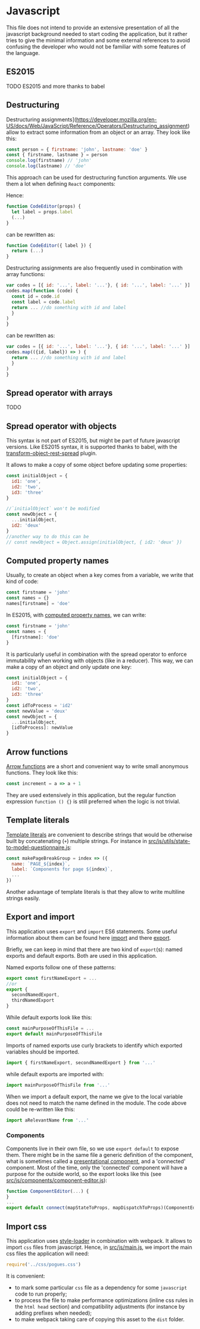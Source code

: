 # Javascript

This file does not intend to provide an extensive presentation of all the javascript background needed to start coding the application, but it rather tries to give the minimal information and some external references to avoid confusing the developer who would not be familiar with some features of the language.

## ES2015

TODO
ES2015 and more thanks to babel

## Destructuring

Destructuring assignments](https://developer.mozilla.org/en-US/docs/Web/JavaScript/Reference/Operators/Destructuring_assignment) allow to extract some information from an object or an array. They look like this:

```javascript
const person = { firstname: 'john', lastname: 'doe' }
const { firstname, lastname } = person
console.log(firstname) // 'john'
console.log(lastname) // 'doe'
```

This approach can be used for destructuring function arguments. We use them a lot when defining `React` components:

Hence:

```javascript
function CodeEditor(props) {
  let label = props.label
  (...)
}
```

can be rewritten as:

```javascript
function CodeEditor({ label }) {
  return (...)
}
```

Destructuring assignments are also frequently used in combination with array functions:

```javascript
var codes = [{ id: '...', label: '...'}, { id: '...', label: '...' }]
codes.map(function (code) {
  const id = code.id
  const label = code.label
  return ... //do something with id and label
  }
)
}
```

can be rewritten as:

```javascript
var codes = [{ id: '...', label: '...'}, { id: '...', label: '...' }]
codes.map(({id, label}) => ) {
  return ... //do something with id and label
  }
)
}

```

## Spread operator with arrays

TODO


## Spread operator with objects

This syntax is not part of ES2015, but might be part of future javascript versions. Like ES2015 syntax, it is supported thanks to babel, with the [transform-object-rest-spread](https://babeljs.io/docs/plugins/transform-object-rest-spread/) plugin.

It allows to make a copy of some object before updating some properties:
```javascript
const initialObject = {
  id1: 'one',
  id2: 'two',
  id3: 'three'
}

//`initialObject` won't be modified
const newObject = {
  ...initialObject,
  id2: 'deux'
}
//another way to do this can be
// const newObject = Object.assign(initialObject, { id2: 'deux' })
```


## Computed property names

Usually, to create an object when a key comes from a variable, we write that kind of code:

```javascript
const firstname = 'john'
const names = {}
names[firstname] = 'doe'
```

In ES2015, with [computed property names](https://developer.mozilla.org/en/docs/Web/JavaScript/Reference/Operators/Object_initializer#Computed_property_names), we can write:
```javascript
const firstname = 'john'
const names = {
  [firstname]: 'doe'
}
```

It is particularly useful in combination with the spread operator to enforce immutability when working with objects (like in a reducer). This way, we can make a copy of an object and only update one key:

```javascript
const initialObject = {
  id1: 'one',
  id2: 'two',
  id3: 'three'
}
const idToProcess = 'id2'
const newValue = 'deux'
const newObject = {
  ...initialObject,
  [idToProcess]: newValue
}
```

## Arrow functions

[Arrow functions](https://developer.mozilla.org/en/docs/Web/JavaScript/Reference/Functions/Arrow_functions) are a short and convenient way to write small anonymous functions. They look like this:

```javascript
const increment = a => a + 1
```

They are used extensively in this application, but the regular function expression `function () {}` is still preferred when the logic is not trivial.

## Template literals

[Template literals](https://developer.mozilla.org/en/docs/Web/JavaScript/Reference/Template_literals) are convenient to describe strings that would be otherwise built by concatenating (`+`) multiple strings. For instance in [src/js/utils/state-to-model-questionnaire.js](https://github.com/InseeFr/Pogues/blob/4ef8d01e46cecc9343bede2a3f9a0d1406abfdf7/src/js/utils/state-to-model-questionnaire.js#L58-L63):

```javascript
const makePageBreakGroup = index => ({
  name: `PAGE_${index}`,
  label: `Components for page ${index}`,
  ...
})  
```

Another advantage of template literals is that they allow to write multiline strings easily.

## Export and import

This application uses `export` and `import` ES6 statements. Some useful information about them can be found here [import](https://developer.mozilla.org/en/docs/Web/JavaScript/Reference/Statements/import) and there [export](https://developer.mozilla.org/fr/docs/Web/JavaScript/Reference/Instructions/export).

Briefly, we can keep in mind that there are two kind of `export`(s): named exports and default exports. Both are used in this application.

Named exports follow one of these patterns:
```javascript
export const firstNameExport = ...
//or
export {
  secondNamedExport,
  thirdNamedExport
}
```

While default exports look like this:
```javascript
const mainPurposeOfThisFile = ...
export default mainPurposeOfThisFile
```

Imports of named exports use curly brackets to identify which exported variables should be imported.

```javascript
import { firstNameExport, secondNamedExport } from '...'
```

while default exports are imported with:
```javascript
import mainPurposeOfThisFile from '...'
```

When we import a default export, the name we give to the local variable does not need to match the name defined in the module. The code above could be re-written like this:

```javascript
import aRelevantName from '...'
```

### Components

Components live in their own file, so we use `export default` to expose them. There might be in the same file a generic definition of the component, what is sometimes called a [presentational component](https://medium.com/@dan_abramov/smart-and-dumb-components-7ca2f9a7c7d0#.sdajayptd), and a 'connected' component. Most of the time, only the 'connected' component will have a purpose for the outside world, so the export looks like this (see [src/js/components/component-editor.js](https://github.com/InseeFr/Pogues/blob/master/src/js/components/component-editor.js)):
```javascript
function ComponentEditor(...) {
}
...
export default connect(mapStateToProps, mapDispatchToProps)(ComponentEditor)
```
## Import css

This application uses [style-loader](https://github.com/webpack-contrib/style-loader) in combination with webpack. It allows to import `css` files from javascript. Hence, in [src/js/main.js](https://github.com/InseeFr/Pogues/blob/master/src/js/main.js), we import the main css files the application will need:

```javascript
require('../css/pogues.css')
```

It is convenient:
- to mark some particular `css` file as a dependency for some `javascript` code to run properly;
- to process the file to make performance optimizations (inline css rules in the `html head` section) and compatibility adjustments (for instance by adding prefixes when needed);
- to make webpack taking care of copying this asset to the `dist` folder.


